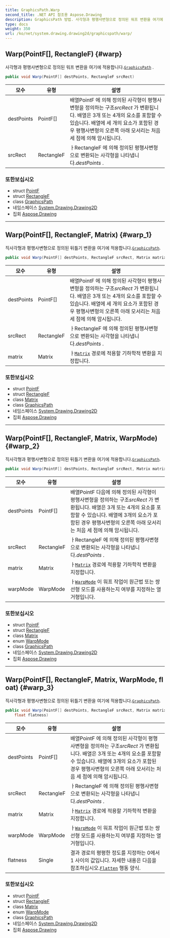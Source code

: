 ```yaml
---
title: GraphicsPath.Warp
second_title: .NET API 참조용 Aspose.Drawing
description: GraphicsPath 방법. 사각형과 평행사변형으로 정의된 워프 변환을 여기에 적용합니다.GraphicsPath .
type: docs
weight: 350
url: /ko/net/system.drawing.drawing2d/graphicspath/warp/
---
```

## Warp(PointF[], RectangleF) {#warp}

사각형과 평행사변형으로 정의된 워프 변환을 여기에 적용합니다.[`GraphicsPath`](../) .

```csharp
public void Warp(PointF[] destPoints, RectangleF srcRect)
```

| 모수 | 유형 | 설명 |
| --- | --- | --- |
| destPoints | PointF[] | 배열PointF 에 의해 정의된 사각형이 평행사변형을 정의하는 구조*srcRect* 가 변환됩니다. 배열은 3개 또는 4개의 요소를 포함할 수 있습니다. 배열에 세 개의 요소가 포함된 경우 평행사변형의 오른쪽 아래 모서리는 처음 세 점에 의해 암시됩니다. |
| srcRect | RectangleF | ㅏRectangleF 에 의해 정의된 평행사변형으로 변환되는 사각형을 나타냅니다.*destPoints* . |

### 또한보십시오

* struct [PointF](../../../system.drawing/pointf/)
* struct [RectangleF](../../../system.drawing/rectanglef/)
* class [GraphicsPath](../)
* 네임스페이스 [System.Drawing.Drawing2D](../../graphicspath/)
* 집회 [Aspose.Drawing](../../../)

---

## Warp(PointF[], RectangleF, Matrix) {#warp_1}

직사각형과 평행사변형으로 정의된 뒤틀기 변환을 여기에 적용합니다.[`GraphicsPath`](../).

```csharp
public void Warp(PointF[] destPoints, RectangleF srcRect, Matrix matrix)
```

| 모수 | 유형 | 설명 |
| --- | --- | --- |
| destPoints | PointF[] | 배열PointF 에 의해 정의된 사각형이 평행사변형을 정의하는 구조*srcRect* 가 변환됩니다. 배열은 3개 또는 4개의 요소를 포함할 수 있습니다. 배열에 세 개의 요소가 포함된 경우 평행사변형의 오른쪽 아래 모서리는 처음 세 점에 의해 암시됩니다. |
| srcRect | RectangleF | ㅏRectangleF 에 의해 정의된 평행사변형으로 변환되는 사각형을 나타냅니다.*destPoints* . |
| matrix | Matrix | ㅏ[`Matrix`](../../matrix/) 경로에 적용할 기하학적 변환을 지정합니다. |

### 또한보십시오

* struct [PointF](../../../system.drawing/pointf/)
* struct [RectangleF](../../../system.drawing/rectanglef/)
* class [Matrix](../../matrix/)
* class [GraphicsPath](../)
* 네임스페이스 [System.Drawing.Drawing2D](../../graphicspath/)
* 집회 [Aspose.Drawing](../../../)

---

## Warp(PointF[], RectangleF, Matrix, WarpMode) {#warp_2}

직사각형과 평행사변형으로 정의된 뒤틀기 변환을 여기에 적용합니다.[`GraphicsPath`](../).

```csharp
public void Warp(PointF[] destPoints, RectangleF srcRect, Matrix matrix, WarpMode warpMode)
```

| 모수 | 유형 | 설명 |
| --- | --- | --- |
| destPoints | PointF[] | 배열PointF 다음에 의해 정의된 사각형이 평행사변형을 정의하는 구조*srcRect* 가 변환됩니다. 배열은 3개 또는 4개의 요소를 포함할 수 있습니다. 배열에 3개의 요소가 포함된 경우 평행사변형의 오른쪽 아래 모서리는 처음 세 점에 의해 암시됩니다. |
| srcRect | RectangleF | ㅏRectangleF 에 의해 정의된 평행사변형으로 변환되는 사각형을 나타냅니다.*destPoints* . |
| matrix | Matrix | ㅏ[`Matrix`](../../matrix/) 경로에 적용할 기하학적 변환을 지정합니다. |
| warpMode | WarpMode | ㅏ[`WarpMode`](../../warpmode/) 이 워프 작업이 원근법 또는 쌍선형 모드를 사용하는지 여부를 지정하는 열거형입니다. |

### 또한보십시오

* struct [PointF](../../../system.drawing/pointf/)
* struct [RectangleF](../../../system.drawing/rectanglef/)
* class [Matrix](../../matrix/)
* enum [WarpMode](../../warpmode/)
* class [GraphicsPath](../)
* 네임스페이스 [System.Drawing.Drawing2D](../../graphicspath/)
* 집회 [Aspose.Drawing](../../../)

---

## Warp(PointF[], RectangleF, Matrix, WarpMode, float) {#warp_3}

직사각형과 평행사변형으로 정의된 뒤틀기 변환을 여기에 적용합니다.[`GraphicsPath`](../).

```csharp
public void Warp(PointF[] destPoints, RectangleF srcRect, Matrix matrix, WarpMode warpMode, 
    float flatness)
```

| 모수 | 유형 | 설명 |
| --- | --- | --- |
| destPoints | PointF[] | 배열PointF 에 의해 정의된 사각형이 평행사변형을 정의하는 구조*srcRect* 가 변환됩니다. 배열은 3개 또는 4개의 요소를 포함할 수 있습니다. 배열에 3개의 요소가 포함된 경우 평행사변형의 오른쪽 아래 모서리는 처음 세 점에 의해 암시됩니다. |
| srcRect | RectangleF | ㅏRectangleF 에 의해 정의된 평행사변형으로 변환되는 사각형을 나타냅니다.*destPoints* . |
| matrix | Matrix | ㅏ[`Matrix`](../../matrix/) 경로에 적용할 기하학적 변환을 지정합니다. |
| warpMode | WarpMode | ㅏ[`WarpMode`](../../warpmode/) 이 워프 작업이 원근법 또는 쌍선형 모드를 사용하는지 여부를 지정하는 열거형입니다. |
| flatness | Single | 결과 경로의 평평한 정도를 지정하는 0에서 1 사이의 값입니다. 자세한 내용은 다음을 참조하십시오.[`Flatten`](../flatten/) 행동 양식. |

### 또한보십시오

* struct [PointF](../../../system.drawing/pointf/)
* struct [RectangleF](../../../system.drawing/rectanglef/)
* class [Matrix](../../matrix/)
* enum [WarpMode](../../warpmode/)
* class [GraphicsPath](../)
* 네임스페이스 [System.Drawing.Drawing2D](../../graphicspath/)
* 집회 [Aspose.Drawing](../../../)


